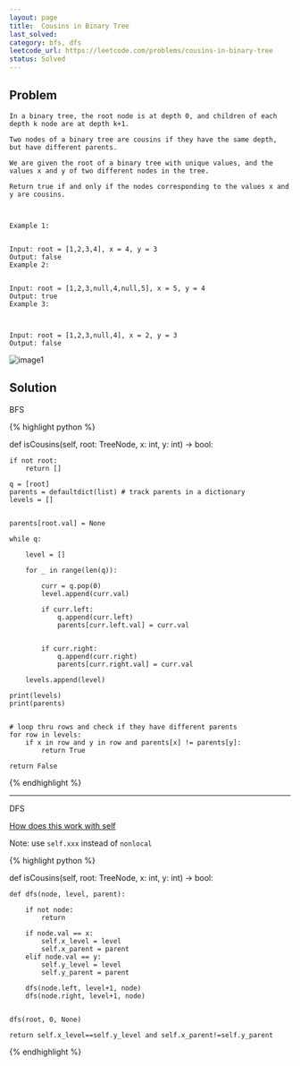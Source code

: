 ```yaml
---
layout: page
title:  Cousins in Binary Tree
last_solved: 
category: bfs, dfs
leetcode_url: https://leetcode.com/problems/cousins-in-binary-tree
status: Solved
---
```


Problem
-------

```
In a binary tree, the root node is at depth 0, and children of each depth k node are at depth k+1.

Two nodes of a binary tree are cousins if they have the same depth, but have different parents.

We are given the root of a binary tree with unique values, and the values x and y of two different nodes in the tree.

Return true if and only if the nodes corresponding to the values x and y are cousins.

 

Example 1:


Input: root = [1,2,3,4], x = 4, y = 3
Output: false
Example 2:


Input: root = [1,2,3,null,4,null,5], x = 5, y = 4
Output: true
Example 3:



Input: root = [1,2,3,null,4], x = 2, y = 3
Output: false

```

![image1](https://assets.leetcode.com/uploads/2019/02/12/q1248-02.png)

Solution
----------

BFS

{% highlight python %}

def isCousins(self, root: TreeNode, x: int, y: int) -> bool:
    
    if not root:
        return []
    
    q = [root]
    parents = defaultdict(list) # track parents in a dictionary
    levels = []
    
    
    parents[root.val] = None
    
    while q:

        level = []
        
        for _ in range(len(q)):
        
            curr = q.pop(0)
            level.append(curr.val)
        
            if curr.left:
                q.append(curr.left)
                parents[curr.left.val] = curr.val
            
            
            if curr.right:
                q.append(curr.right)
                parents[curr.right.val] = curr.val
    
        levels.append(level)
    
    print(levels)
    print(parents)
    
    
    # loop thru rows and check if they have different parents
    for row in levels:
        if x in row and y in row and parents[x] != parents[y]:
            return True
    
    return False

{% endhighlight %}

______________

DFS

[How does this work with self](https://leetcode.com/problems/cousins-in-binary-tree/discuss/741717/Python-beats-98-(easy-to-understand)-with-explanation)

Note: use `self.xxx` instead of `nonlocal`

{% highlight python %}

def isCousins(self, root: TreeNode, x: int, y: int) -> bool:
    
    def dfs(node, level, parent):
        
        if not node:
            return
        
        if node.val == x:
            self.x_level = level
            self.x_parent = parent
        elif node.val == y:
            self.y_level = level
            self.y_parent = parent

        dfs(node.left, level+1, node)
        dfs(node.right, level+1, node)


    dfs(root, 0, None)

    return self.x_level==self.y_level and self.x_parent!=self.y_parent

{% endhighlight %}